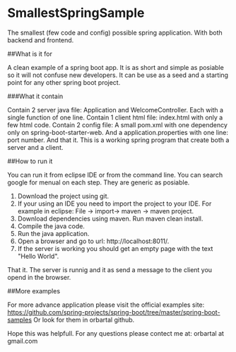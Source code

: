 # SmallestSpringSample

The smallest (few code and config) possible spring application. With both backend and frontend.

##What is it for

A clean example of a spring boot app.
It is as short and simple as posiable so it will not confuse new developers.
It can be use as a seed and a starting point for any other spring boot project.

###What it contain

Contain 2 server java file: Application and WelcomeController. Each with a single function of one line.
Contain 1 client html file: index.html with only a few html code.
Contain 2 config file: A small pom.xml with one dependency only on spring-boot-starter-web. And a application.properties with one line: port number.
And that it. This is a working spring program that create both a server and a client.

##How to run it

You can run it from eclipse IDE or from the command line. You can search google for menual on each step. They are generic as posiable. 
1. Download the project using git.
2. If your using an IDE you need to import the project to your IDE. For example in eclipse:
File -> import-> maven -> maven project.
3. Download dependencies using maven. Run maven clean install. 
4. Compile the java code.
5. Run the java application. 
6. Open a browser and go to url: http://localhost:8011/.
7. If the server is working you should get an empty page with the text "Hello World".

That it. The server is runnig and it as send a message to the client you opend in the browser.

##More examples

For more advance application please visit the official examples site: https://github.com/spring-projects/spring-boot/tree/master/spring-boot-samples
Or look for them in orbartal github.

Hope this was helpfull.
For any questions please contect me at: orbartal at gmail.com
